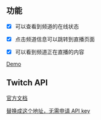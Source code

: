 ## 功能

- [x] 可以查看到频道的在线状态

- [x] 点击频道信息可以跳转到直播页面

- [x] 可以看到频道正在直播的内容

[Demo](https://codepen.io/monad/pen/ZydgYz)

## Twitch API

[官方文档](https://dev.twitch.tv/docs/v5/reference/streams/#get-stream-by-user)

[替换成这个地址，无需申请 API key](https://wind-bow.glitch.me/)